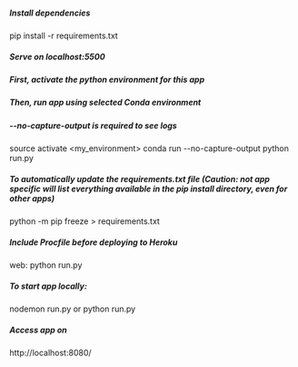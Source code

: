 ##### Install dependencies
pip install -r requirements.txt

##### Serve on localhost:5500
##### First, activate the python environment for this app
##### Then, run app using selected Conda environment
##### --no-capture-output is required to see logs
source activate <my_environment>
conda run --no-capture-output python run.py

##### To automatically update the requirements.txt file (Caution: not app specific will list everything available in the pip install directory, even for other apps)
python -m pip freeze > requirements.txt

##### Include Procfile before deploying to Heroku
web: python run.py

##### To start app locally:
nodemon run.py or python run.py

##### Access app on
http://localhost:8080/